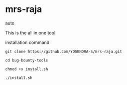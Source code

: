 # mrs-raja
auto

This is the all in one tool

installation command 

```
git clone https://github.com/YOGENDRA-S/mrs-raja.git 
```
```
cd bug-bounty-tools 
```
```
chmod +x install.sh 
```
```
./install.sh 
```
